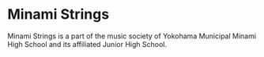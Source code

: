 Minami Strings
===
Minami Strings is a part of the music society of Yokohama Municipal Minami High School and its affiliated Junior High School.

